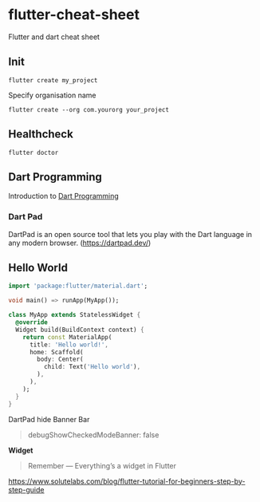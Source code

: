 # flutter-cheat-sheet
Flutter and dart cheat sheet

## Init

```code
flutter create my_project
```

Specify organisation name
```code
flutter create --org com.yourorg your_project
```

## Healthcheck
```code
flutter doctor
```
## Dart Programming
Introduction to [Dart Programming](https://github.com/mzm-dev/flutter-cheat-sheet/blob/main/dart.md) 

### Dart Pad

DartPad is an open source tool that lets you play with the Dart language in any modern browser.
(https://dartpad.dev/)

## Hello World

```dart
import 'package:flutter/material.dart';

void main() => runApp(MyApp());

class MyApp extends StatelessWidget {
  @override
  Widget build(BuildContext context) {
    return const MaterialApp(
      title: 'Hello world!',
      home: Scaffold(
        body: Center(
          child: Text('Hello world'),
        ),
      ),
    );
  }
}

```
DartPad hide Banner Bar
> debugShowCheckedModeBanner: false

**Widget**
> Remember — Everything’s a widget in Flutter


https://www.solutelabs.com/blog/flutter-tutorial-for-beginners-step-by-step-guide
